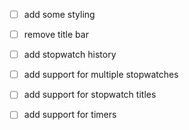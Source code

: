 - [ ] add some styling
- [ ] remove title bar
- [ ] add stopwatch history
- [ ] add support for multiple stopwatches
- [ ] add support for stopwatch titles
- [ ] add support for timers

